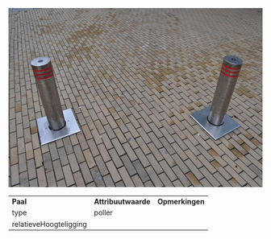 ![](media/ab24c4ff6b5c9772e1d7693c9cb5db1e5721a22b.jpg)

|                        |                     |                 |
|------------------------|---------------------|-----------------|
| **Paal**               | **Attribuutwaarde** | **Opmerkingen** |
| type                   | poller              |                 |
| relatieveHoogteligging |                     |                 |
